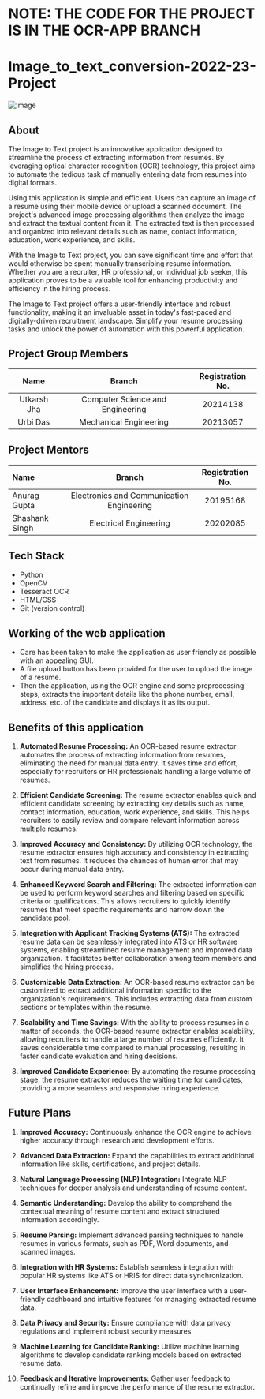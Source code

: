 # NOTE: THE CODE FOR THE PROJECT IS IN THE OCR-APP BRANCH

# Image_to_text_conversion-2022-23-Project
![image](https://github.com/utkarsh1236/Image_to_text_conversion-2022-23-Project/assets/110242820/d318c1dd-fe28-4817-b11e-07643c498637)
## About
The Image to Text project is an innovative application designed to streamline the process of extracting information from resumes. By leveraging optical character recognition (OCR) technology, this project aims to automate the tedious task of manually entering data from resumes into digital formats.

Using this application is simple and efficient. Users can capture an image of a resume using their mobile device or upload a scanned document. The project's advanced image processing algorithms then analyze the image and extract the textual content from it. The extracted text is then processed and organized into relevant details such as name, contact information, education, work experience, and skills.

With the Image to Text project, you can save significant time and effort that would otherwise be spent manually transcribing resume information. Whether you are a recruiter, HR professional, or individual job seeker, this application proves to be a valuable tool for enhancing productivity and efficiency in the hiring process.

The Image to Text project offers a user-friendly interface and robust functionality, making it an invaluable asset in today's fast-paced and digitally-driven recruitment landscape. Simplify your resume processing tasks and unlock the power of automation with this powerful application.
## Project Group Members
|     Name     |        Branch       | Registration No. |
|:------------:|:------------------:|:----------------:|
| Utkarsh Jha  | Computer Science and Engineering |    20214138     |
|   Urbi Das   |  Mechanical Engineering  |    20213057     |
## Project Mentors
|         Name                |             Branch                        | Registration No. |
|:---------------------------|:-----------------------------------------:|:----------------:|
| Anurag Gupta               | Electronics and Communication Engineering |    20195168     |
| Shashank Singh             |         Electrical Engineering            |    20202085     |
## Tech Stack
- Python
- OpenCV
- Tesseract OCR
- HTML/CSS
- Git (version control)
## Working of the web application 
-	Care has been taken to make the application as user friendly as possible with an appealing GUI.
-	A file upload button has been provided for the user to upload the image of a resume.
-	Then the application, using the OCR engine and some preprocessing steps, extracts the important details like the phone number, email, address, etc. of the candidate and displays it as its output.
## Benefits of this application
1. **Automated Resume Processing:** An OCR-based resume extractor automates the process of extracting information from resumes, eliminating the need for manual data entry. It saves time and effort, especially for recruiters or HR professionals handling a large volume of resumes.

2. **Efficient Candidate Screening:** The resume extractor enables quick and efficient candidate screening by extracting key details such as name, contact information, education, work experience, and skills. This helps recruiters to easily review and compare relevant information across multiple resumes.

3. **Improved Accuracy and Consistency:** By utilizing OCR technology, the resume extractor ensures high accuracy and consistency in extracting text from resumes. It reduces the chances of human error that may occur during manual data entry.

4. **Enhanced Keyword Search and Filtering:** The extracted information can be used to perform keyword searches and filtering based on specific criteria or qualifications. This allows recruiters to quickly identify resumes that meet specific requirements and narrow down the candidate pool.

5. **Integration with Applicant Tracking Systems (ATS):** The extracted resume data can be seamlessly integrated into ATS or HR software systems, enabling streamlined resume management and improved data organization. It facilitates better collaboration among team members and simplifies the hiring process.

6. **Customizable Data Extraction:** An OCR-based resume extractor can be customized to extract additional information specific to the organization's requirements. This includes extracting data from custom sections or templates within the resume.

7. **Scalability and Time Savings:** With the ability to process resumes in a matter of seconds, the OCR-based resume extractor enables scalability, allowing recruiters to handle a large number of resumes efficiently. It saves considerable time compared to manual processing, resulting in faster candidate evaluation and hiring decisions.

8. **Improved Candidate Experience:** By automating the resume processing stage, the resume extractor reduces the waiting time for candidates, providing a more seamless and responsive hiring experience.
## Future Plans
1. **Improved Accuracy:** Continuously enhance the OCR engine to achieve higher accuracy through research and development efforts.

2. **Advanced Data Extraction:** Expand the capabilities to extract additional information like skills, certifications, and project details.

3. **Natural Language Processing (NLP) Integration:** Integrate NLP techniques for deeper analysis and understanding of resume content.

4. **Semantic Understanding:** Develop the ability to comprehend the contextual meaning of resume content and extract structured information accordingly.

5. **Resume Parsing:** Implement advanced parsing techniques to handle resumes in various formats, such as PDF, Word documents, and scanned images.

6. **Integration with HR Systems:** Establish seamless integration with popular HR systems like ATS or HRIS for direct data synchronization.

7. **User Interface Enhancement:** Improve the user interface with a user-friendly dashboard and intuitive features for managing extracted resume data.

8. **Data Privacy and Security:** Ensure compliance with data privacy regulations and implement robust security measures.

9. **Machine Learning for Candidate Ranking:** Utilize machine learning algorithms to develop candidate ranking models based on extracted resume data.

10. **Feedback and Iterative Improvements:** Gather user feedback to continually refine and improve the performance of the resume extractor.
